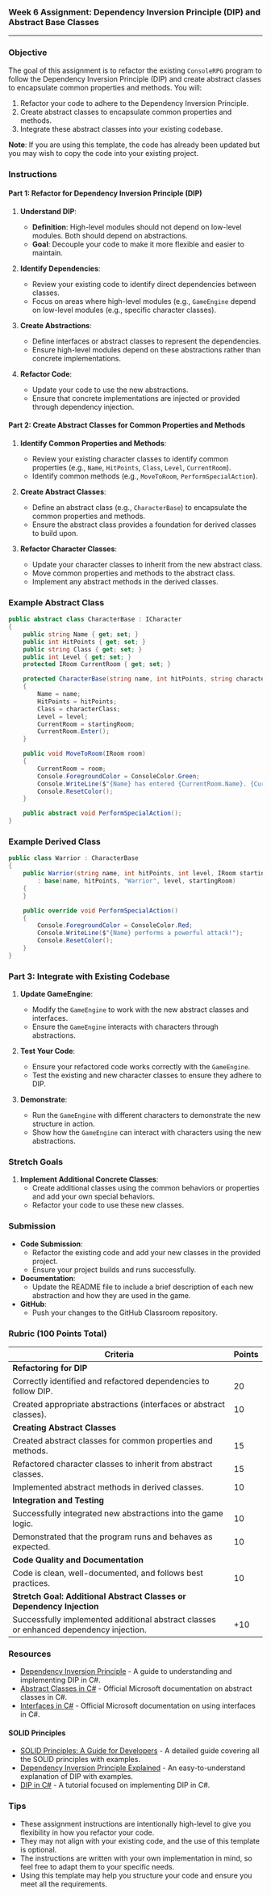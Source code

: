 ### Week 6 Assignment: Dependency Inversion Principle (DIP) and Abstract Base Classes

---
### Objective

The goal of this assignment is to refactor the existing `ConsoleRPG` program to follow the Dependency Inversion Principle (DIP) and create abstract classes to encapsulate common properties and methods. You will:

1. Refactor your code to adhere to the Dependency Inversion Principle.
2. Create abstract classes to encapsulate common properties and methods.
3. Integrate these abstract classes into your existing codebase.

**Note**: If you are using this template, the code has already been updated but you may wish to copy the code into your existing project.

### Instructions

#### Part 1: Refactor for Dependency Inversion Principle (DIP)

1. **Understand DIP**:
   - **Definition**: High-level modules should not depend on low-level modules. Both should depend on abstractions.
   - **Goal**: Decouple your code to make it more flexible and easier to maintain.

2. **Identify Dependencies**:
   - Review your existing code to identify direct dependencies between classes.
   - Focus on areas where high-level modules (e.g., `GameEngine` depend on low-level modules (e.g., specific character classes).

3. **Create Abstractions**:
   - Define interfaces or abstract classes to represent the dependencies.
   - Ensure high-level modules depend on these abstractions rather than concrete implementations.

4. **Refactor Code**:
   - Update your code to use the new abstractions.
   - Ensure that concrete implementations are injected or provided through dependency injection.

#### Part 2: Create Abstract Classes for Common Properties and Methods

1. **Identify Common Properties and Methods**:
   - Review your existing character classes to identify common properties (e.g., `Name`, `HitPoints`, `Class`, `Level`, `CurrentRoom`).
   - Identify common methods (e.g., `MoveToRoom`, `PerformSpecialAction`).

2. **Create Abstract Classes**:
   - Define an abstract class (e.g., `CharacterBase`) to encapsulate the common properties and methods.
   - Ensure the abstract class provides a foundation for derived classes to build upon.

3. **Refactor Character Classes**:
   - Update your character classes to inherit from the new abstract class.
   - Move common properties and methods to the abstract class.
   - Implement any abstract methods in the derived classes.

### Example Abstract Class

```csharp
public abstract class CharacterBase : ICharacter
{
    public string Name { get; set; }
    public int HitPoints { get; set; }
    public string Class { get; set; }
    public int Level { get; set; }
    protected IRoom CurrentRoom { get; set; }

    protected CharacterBase(string name, int hitPoints, string characterClass, int level, IRoom startingRoom)
    {
        Name = name;
        HitPoints = hitPoints;
        Class = characterClass;
        Level = level;
        CurrentRoom = startingRoom;
        CurrentRoom.Enter();
    }

    public void MoveToRoom(IRoom room)
    {
        CurrentRoom = room;
        Console.ForegroundColor = ConsoleColor.Green;
        Console.WriteLine($"{Name} has entered {CurrentRoom.Name}. {CurrentRoom.Description}");
        Console.ResetColor();
    }

    public abstract void PerformSpecialAction();
}
```

### Example Derived Class

```csharp
public class Warrior : CharacterBase
{
    public Warrior(string name, int hitPoints, int level, IRoom startingRoom)
        : base(name, hitPoints, "Warrior", level, startingRoom)
    {
    }

    public override void PerformSpecialAction()
    {
        Console.ForegroundColor = ConsoleColor.Red;
        Console.WriteLine($"{Name} performs a powerful attack!");
        Console.ResetColor();
    }
}
```

### Part 3: Integrate with Existing Codebase

1. **Update GameEngine**:
   - Modify the `GameEngine` to work with the new abstract classes and interfaces.
   - Ensure the `GameEngine` interacts with characters through abstractions.

2. **Test Your Code**:
   - Ensure your refactored code works correctly with the `GameEngine`.
   - Test the existing and new character classes to ensure they adhere to DIP.

3. **Demonstrate**:
   - Run the `GameEngine` with different characters to demonstrate the new structure in action.
   - Show how the `GameEngine` can interact with characters using the new abstractions.

### Stretch Goals

1. **Implement Additional Concrete Classes**:
   - Create additional classes using the common behaviors or properties and add your own special behaviors.
   - Refactor your code to use these new classes.

### Submission

- **Code Submission**:
  - Refactor the existing code and add your new classes in the provided project.
  - Ensure your project builds and runs successfully.
- **Documentation**:
  - Update the README file to include a brief description of each new abstraction and how they are used in the game.
- **GitHub**:
  - Push your changes to the GitHub Classroom repository.

### Rubric (100 Points Total)

| Criteria                                  | Points |
|-------------------------------------------|--------|
| **Refactoring for DIP**                   |        |
| Correctly identified and refactored dependencies to follow DIP. | 20     |
| Created appropriate abstractions (interfaces or abstract classes). | 10     |
| **Creating Abstract Classes**             |        |
| Created abstract classes for common properties and methods. | 15     |
| Refactored character classes to inherit from abstract classes. | 15     |
| Implemented abstract methods in derived classes. | 10     |
| **Integration and Testing**               |        |
| Successfully integrated new abstractions into the game logic. | 10     |
| Demonstrated that the program runs and behaves as expected. | 10     |
| **Code Quality and Documentation**        |        |
| Code is clean, well-documented, and follows best practices. | 10     |
| **Stretch Goal: Additional Abstract Classes or Dependency Injection** |        |
| Successfully implemented additional abstract classes or enhanced dependency injection. | +10    |

### Resources
- [Dependency Inversion Principle](https://www.freecodecamp.org/news/dependency-inversion-principle-solid-design-using-csharp/) - A guide to understanding and implementing DIP in C#.
- [Abstract Classes in C#](https://docs.microsoft.com/en-us/dotnet/csharp/programming-guide/classes-and-structs/abstract-and-sealed-classes-and-class-members) - Official Microsoft documentation on abstract classes in C#.
- [Interfaces in C#](https://docs.microsoft.com/en-us/dotnet/csharp/programming-guide/interfaces/) - Official Microsoft documentation on using interfaces in C#.

#### SOLID Principles
- [SOLID Principles: A Guide for Developers](https://www.freecodecamp.org/news/solid-principles-every-developer-should-know/) - A detailed guide covering all the SOLID principles with examples.
- [Dependency Inversion Principle Explained](https://stackify.com/solid-design-dependency-inversion-principle/) - An easy-to-understand explanation of DIP with examples.
- [DIP in C#](https://www.tutorialsteacher.com/csharp/dependency-inversion-principle) - A tutorial focused on implementing DIP in C#.

### Tips
- These assignment instructions are intentionally high-level to give you flexibility in how you refactor your code.
- They may not align with your existing code, and the use of this template is optional.
- The instructions are written with your own implementation in mind, so feel free to adapt them to your specific needs.
- Using this template may help you structure your code and ensure you meet all the requirements.